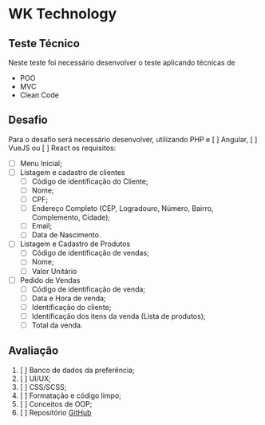 # WK Technology

## Teste Técnico

Neste teste foi necessário desenvolver o teste aplicando técnicas de

- POO
- MVC
- Clean Code

## Desafio

Para o desafio será necessário desenvolver, utilizando PHP e [ ] Angular, [ ] VueJS ou [ ] React os requisitos:

- [ ] Menu Inicial;
- [ ] Listagem e cadastro de clientes
  - [ ] Código de identificação do Cliente;
  - [ ] Nome;
  - [ ] CPF;
  - [ ] Endereço Completo (CEP, Logradouro, Número, Bairro, Complemento, Cidade);
  - [ ] Email;
  - [ ] Data de Nascimento.
- [ ] Listagem e Cadastro de Produtos
  - [ ] Código de identificação de vendas;
  - [ ] Nome;
  - [ ] Valor Unitário
- [ ] Pedido de Vendas
  - [ ] Código de identificação de venda;
  - [ ] Data e Hora de venda;
  - [ ] Identificação do cliente;
  - [ ] Identificação dos itens da venda (Lista de produtos);
  - [ ] Total da venda.

## Avaliação

1. [ ] Banco de dados da preferência;
1. [ ] UI/UX;
1. [ ] CSS/SCSS;
1. [ ] Formatação e código limpo;
1. [ ] Conceitos de OOP;
1. [ ] Repositório [GitHub]

[GitHub]: https://github.com/netojocelino/wk-technology
